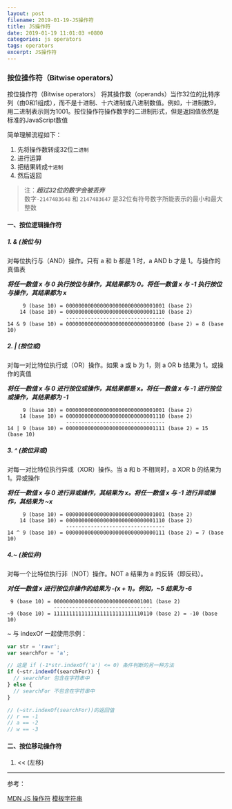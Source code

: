 ```yaml
---
layout: post
filename: 2019-01-19-JS操作符
title: JS操作符
date: 2019-01-19 11:01:03 +0800
categories: js operators
tags: operators
excerpt: JS操作符
---
```


### 按位操作符（Bitwise operators）

按位操作符（Bitwise operators） 将其操作数（operands）当作32位的比特序列（由0和1组成），而不是十进制、十六进制或八进制数值。例如，十进制数9，用二进制表示则为1001。按位操作符操作数字的二进制形式，但是返回值依然是标准的JavaScript数值

简单理解流程如下：
1. 先将操作数转成32位`二进制`
2. 进行运算
3. 把结果转成`十进制`
4. 然后返回

>注：***超过32位的数字会被丢弃***<br/>
>数字`-2147483648` 和 `2147483647` 是32位有符号数字所能表示的最小和最大整数

#### 一、按位逻辑操作符

##### 1. & (按位与)

对每位执行与（AND）操作。只有 a 和 b 都是 1 时，a AND b 才是 1。与操作的真值表

***将任一数值 x 与 0 执行按位与操作，其结果都为 0。将任一数值 x 与 -1 执行按位与操作，其结果都为 x***

```
     9 (base 10) = 00000000000000000000000000001001 (base 2)
    14 (base 10) = 00000000000000000000000000001110 (base 2)
                   --------------------------------
14 & 9 (base 10) = 00000000000000000000000000001000 (base 2) = 8 (base 10)
```

##### 2. | (按位或)

对每一对比特位执行或（OR）操作。如果 a 或 b 为 1，则 a OR b 结果为 1。或操作的真值

***将任一数值 x 与 0 进行按位或操作，其结果都是 x。将任一数值 x 与 -1 进行按位或操作，其结果都为 -1***

```
     9 (base 10) = 00000000000000000000000000001001 (base 2)
    14 (base 10) = 00000000000000000000000000001110 (base 2)
                   --------------------------------
14 | 9 (base 10) = 00000000000000000000000000001111 (base 2) = 15 (base 10)
```

##### 3. ^ (按位异或)

对每一对比特位执行异或（XOR）操作。当 a 和 b 不相同时，a XOR b 的结果为 1。异或操作

***将任一数值 x 与 0 进行异或操作，其结果为 x。将任一数值 x 与 -1 进行异或操作，其结果为 ~x***

```
     9 (base 10) = 00000000000000000000000000001001 (base 2)
    14 (base 10) = 00000000000000000000000000001110 (base 2)
                   --------------------------------
14 ^ 9 (base 10) = 00000000000000000000000000000111 (base 2) = 7 (base 10)
```

##### 4.~ (按位非)

对每一个比特位执行非（NOT）操作。NOT a 结果为 a 的反转（即反码）。

***对任一数值 x 进行按位非操作的结果为 -(x + 1)。例如，~5 结果为 -6***

```
 9 (base 10) = 00000000000000000000000000001001 (base 2)
               --------------------------------
~9 (base 10) = 11111111111111111111111111110110 (base 2) = -10 (base 10)
```

~ 与 indexOf 一起使用示例：

```javascript
var str = 'rawr';
var searchFor = 'a';

// 这是 if (-1*str.indexOf('a') <= 0) 条件判断的另一种方法
if (~str.indexOf(searchFor)) {
  // searchFor 包含在字符串中
} else {
  // searchFor 不包含在字符串中
}

// (~str.indexOf(searchFor))的返回值
// r == -1
// a == -2
// w == -3
```

#### 二、按位移动操作符

1. << (左移)



----

参考：

[MDN JS 操作符](https://developer.mozilla.org/zh-CN/docs/Web/JavaScript/Reference/Operators/Bitwise_Operators)
[模板字符串](https://developer.mozilla.org/zh-CN/docs/Web/JavaScript/Reference/template_strings)
